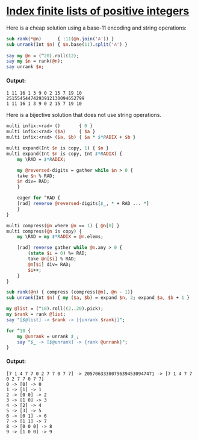 [1]: https://rosettacode.org/wiki/Index_finite_lists_of_positive_integers

# [Index finite lists of positive integers][1]

Here is a cheap solution using a base-11 encoding and string operations:

```perl
sub rank(*@n)      { :11(@n.join('A')) }
sub unrank(Int $n) { $n.base(11).split('A') }
 
say my @n = (^20).roll(12);
say my $n = rank(@n);
say unrank $n;
```

#### Output:
```
1 11 16 1 3 9 0 2 15 7 19 10
25155454474293912130094652799
1 11 16 1 3 9 0 2 15 7 19 10
```


Here is a bijective solution that does not use string operations.

```perl
multi infix:<rad> ()       { 0 }
multi infix:<rad> ($a)     { $a }
multi infix:<rad> ($a, $b) { $a * $*RADIX + $b }

multi expand(Int $n is copy, 1) { $n }
multi expand(Int $n is copy, Int $*RADIX) {
    my \RAD = $*RADIX;

    my @reversed-digits = gather while $n > 0 {
    take $n % RAD;
    $n div= RAD;
    }

    eager for ^RAD {
    [rad] reverse @reversed-digits[$_, * + RAD ... *]
    }
}

multi compress(@n where @n == 1) { @n[0] }
multi compress(@n is copy) {
    my \RAD = my $*RADIX = @n.elems;

    [rad] reverse gather while @n.any > 0 {
        (state $i = 0) %= RAD;
        take @n[$i] % RAD;
        @n[$i] div= RAD;
        $i++;
    }
}

sub rank(@n) { compress (compress(@n), @n - 1)}
sub unrank(Int $n) { my ($a, $b) = expand $n, 2; expand $a, $b + 1 }

my @list = (^10).roll((2..20).pick);
my $rank = rank @list;
say "[$@list] -> $rank -> [{unrank $rank}]";

for ^10 {
    my @unrank = unrank $_;
    say "$_ -> [$@unrank] -> {rank @unrank}";
}
```

#### Output:
```
[7 1 4 7 7 0 2 7 7 0 7 7] -> 20570633300796394530947471 -> [7 1 4 7 7 0 2 7 7 0 7 7]
0 -> [0] -> 0
1 -> [1] -> 1
2 -> [0 0] -> 2
3 -> [1 0] -> 3
4 -> [2] -> 4
5 -> [3] -> 5
6 -> [0 1] -> 6
7 -> [1 1] -> 7
8 -> [0 0 0] -> 8
9 -> [1 0 0] -> 9
```
